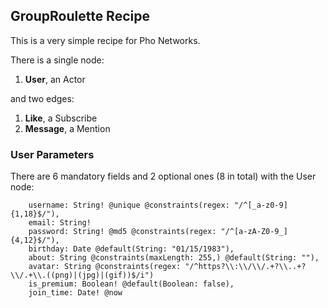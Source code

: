 ## GroupRoulette Recipe

This is a very simple recipe for Pho Networks.

There  is a single node:
1. **User**, an Actor

and two edges:
1. **Like**, a Subscribe 
2. **Message**, a Mention

### User Parameters

There are 6 mandatory fields and 2 optional ones (8 in total) with the User node:

```
    username: String! @unique @constraints(regex: "/^[_a-z0-9]{1,18}$/"),
    email: String!
    password: String! @md5 @constraints(regex: "/^[a-zA-Z0-9_]{4,12}$/"),
    birthday: Date @default(String: "01/15/1983"),
    about: String @constraints(maxLength: 255,) @default(String: ""),
    avatar: String @constraints(regex: "/^https?\\:\\/\\/.+?\\..+?\\/.+\\.((png)|(jpg)|(gif))$/i")
    is_premium: Boolean! @default(Boolean: false),
    join_time: Date! @now
 ```
